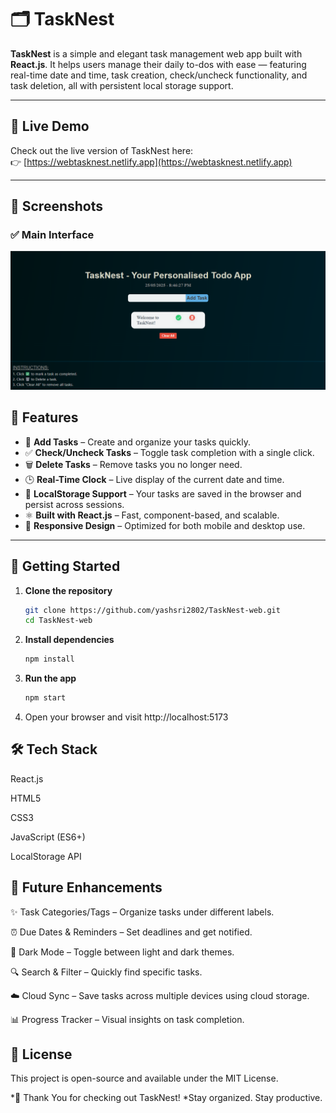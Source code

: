 # 🗂️ TaskNest

**TaskNest** is a simple and elegant task management web app built with **React.js**. It helps users manage their daily to-dos with ease — featuring real-time date and time, task creation, check/uncheck functionality, and task deletion, all with persistent local storage support.

---

## 🔗 Live Demo

Check out the live version of TaskNest here:  
👉 [https://webtasknest.netlify.app](https://webtasknest.netlify.app)

---

## 📸 Screenshots

### ✅ Main Interface
![TaskNest Screenshot](./preview-TaskNest.png)

## 🌟 Features

- 📝 **Add Tasks** – Create and organize your tasks quickly.
- ✅ **Check/Uncheck Tasks** – Toggle task completion with a single click.
- 🗑️ **Delete Tasks** – Remove tasks you no longer need.
- 🕒 **Real-Time Clock** – Live display of the current date and time.
- 💾 **LocalStorage Support** – Your tasks are saved in the browser and persist across sessions.
- ⚛️ **Built with React.js** – Fast, component-based, and scalable.
- 📱 **Responsive Design** – Optimized for both mobile and desktop use.

---

## 🚀 Getting Started

1. **Clone the repository**
   ```bash
   git clone https://github.com/yashsri2802/TaskNest-web.git
   cd TaskNest-web
   
2. **Install dependencies**
   ```bash
   npm install

4. **Run the app**
   ```bash
   npm start

6. Open your browser and visit http://localhost:5173

## 🛠️ Tech Stack
React.js

HTML5

CSS3

JavaScript (ES6+)

LocalStorage API

## 🔮 Future Enhancements
✨ Task Categories/Tags – Organize tasks under different labels.

⏰ Due Dates & Reminders – Set deadlines and get notified.

🌙 Dark Mode – Toggle between light and dark themes.

🔍 Search & Filter – Quickly find specific tasks.

☁️ Cloud Sync – Save tasks across multiple devices using cloud storage.

📊 Progress Tracker – Visual insights on task completion.

## 📌 License
This project is open-source and available under the MIT License.

*👋 Thank You for checking out TaskNest!
*Stay organized. Stay productive.

